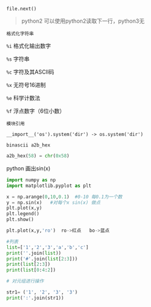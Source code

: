 `file.next()`

>python2 可以使用python2读取下一行，python3无

`格式化字符串`

`%i` 格式化输出数字

`%s` 字符串

`%c` 字符及其ASCII码

`%x` 无符号16进制

`%e` 科学计数法

`%f` 浮点数字（6位小数）

`模块引用`

```
__import__('os').system('dir') -> os.system('dir')
```

`binascii a2b_hex`

```python
a2b_hex(58) = chr(0x58)
```

python 画出sin(x)

```python
import numpy as np
import matplotlib.pyplot as plt

x = np.arange(0,10,0.1)	 #0-10 每0.1为一个数
y = np.sin(x)	#对每个x sin(x) 做点
plt.plot(x,y)
plt.legend()
plt.show()

plt.plot(x,y,'ro') 	ro->红点   bo->蓝点
```
```python
#列表
list=['1','2','3','a','b','c']
print(''.join(list))
print('#'.join(list[2:3]))
print(list[2:3])
print(list[0:4:2])

# 对元组进行操作

str1= ('1', '2', '3', '3')
print(':'.join(str1))

```